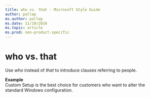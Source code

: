 ```yaml
---
title: who vs. that - Microsoft Style Guide
author: pallep
ms.author: pallep
ms.date: 11/19/2016
ms.topic: article
ms.prod: non-product-specific
---
```


# who vs. that

Use *who* instead of *that* to introduce clauses referring to people.

**Example**  
Custom Setup is the best choice for customers who want to alter the standard Windows configuration.
